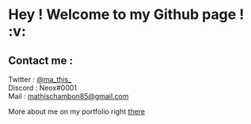 <h1> Hey ! Welcome to my Github page ! :v:</h1>

<h2>Contact me : </h2>

Twitter : <a href="https://twitter.com/ma_this_">@ma_this_</a><br/>
Discord : Neox#0001<br/>
Mail : <a href="mailto:mathischambon85@gmail.com">mathischambon85@gmail.com</a><br/>

More about me on my portfolio right <a href="https://mathis.vercel.app/">there</a>

